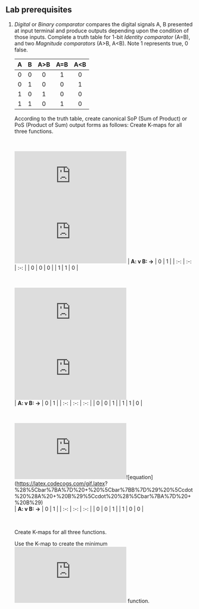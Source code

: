 ## Lab prerequisites

1. *Digital* or *Binary comparator* compares the digital signals A, B presented at input terminal and produce outputs depending upon the condition of those inputs. Complete a truth table for 1-bit *Identity comparator* (A=B), and two *Magnitude comparators* (A>B, A<B). Note 1 represents true, 0 false.

    | **A** | **B** | **A>B** | **A=B** | **A<B** |
    | :-: | :-: | :-: | :-: | :-: |
    | 0 | 0 | 0 | 1 | 0 |
    | 0 | 1 | 0 | 0 | 1 |
    | 1 | 0 | 1 | 0 | 0 |
    | 1 | 1 | 0 | 1 | 0 |

    According to the truth table, create canonical SoP (Sum of Product) or PoS (Product of Sum) output forms as follows:
    Create K-maps for all three functions.
    
    &nbsp;

    ![equation](https://latex.codecogs.com/gif.latex?y_%7BA%3EB%7D%5E%7BSoP%7D%3D) ![equation](https://latex.codecogs.com/gif.latex?A%5Ccdot%20%5Cbar%7BB%7D)
    | **A: v B: ->** | 0 | 1 |
    | :-: | :-: | :-: |
    | 0 | 0 | 0 |
    | 1 | 1 | 0 |
    
    &nbsp;
    
    ![equation](https://latex.codecogs.com/gif.latex?y_%7BA%3DB%7D%5E%7BSoP%7D%3D)![equation](https://latex.codecogs.com/gif.latex?%28%5Cbar%7BA%7D%5Ccdot%20%5Cbar%7BB%7D%29%20&plus;%20%28A%20%5Ccdot%20B%29)   
    | **A: v B: ->** | 0 | 1 |
    | :-: | :-: | :-: |
    | 0 | 0 | 1 |
    | 1 | 1 | 0 |
    
    &nbsp;
    
    ![equation](https://latex.codecogs.com/gif.latex?y_%7BA%3CB%7D%5E%7BPoS%7D%3D)![equation](https://latex.codecogs.com/gif.latex?     %28%5Cbar%7BA%7D%20&plus;%20%5Cbar%7BB%7D%29%20%5Ccdot%20%28A%20&plus;%20B%29%5Ccdot%20%28%5Cbar%7BA%7D%20&plus;%20B%29)  
    | **A: v B: ->** | 0 | 1 |
    | :-: | :-: | :-: |
    | 0 | 0 | 1 |
    | 1 | 0 | 0 |
    
    &nbsp;

    Create K-maps for all three functions.
    

    Use the K-map to create the minimum ![equation](https://latex.codecogs.com/gif.latex?y_%7BA%3CB%7D%5E%7BPoS%2Cmin%7D) function.

    &nbsp;
